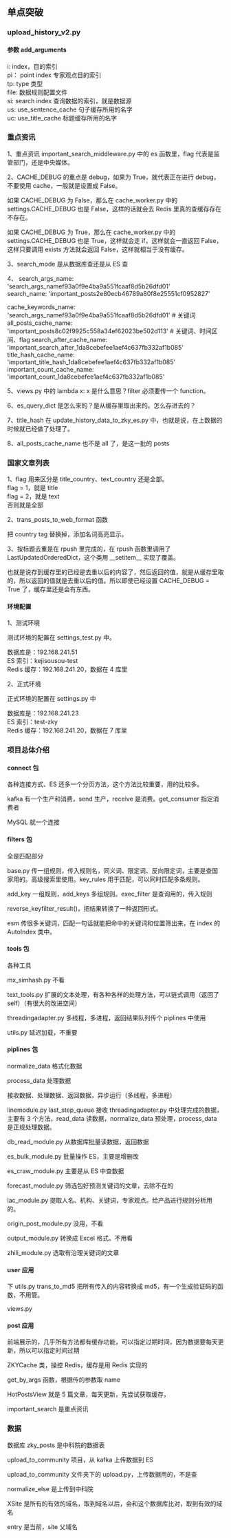 
## 单点突破  

### upload_history_v2.py  

#### 参数 add_arguments  

i: index，目的索引  
pi： point index 专家观点目的索引  
tp: type 类型  
file: 数据规则配置文件  
si: search index 查询数据的索引，就是数据源  
us: use_sentence_cache 句子缓存所用的名字  
uc: use_title_cache 标题缓存所用的名字  



### 重点资讯  

1、重点资讯 important_search_middleware.py 中的 es 函数里，flag 代表是监管部门，还是中央媒体。  

2、CACHE_DEBUG 的重点是 debug，如果为 True，就代表正在进行 debug，不要使用 cache，一般就是设置成 False。  

如果 CACHE_DEBUG 为 False，那么在 cache_worker.py 中的 settings.CACHE_DEBUG 也是 False，这样的话就会去 Redis 里真的查缓存存在不存在。  

如果 CACHE_DEBUG 为 True，那么在 cache_worker.py 中的 settings.CACHE_DEBUG 也是 True，这样就会走 if，这样就会一直返回 False，这样只要调用 exists 方法就会返回 False，这样就相当于没有缓存。  

3、search_mode 是从数据库查还是从 ES 查  

4、
search_args_name: 'search_args_namef93a0f9e4ba9a551fcaaf8d5b26dfd01'  
search_name: 'important_posts2e80ecb46789a80f8e25551cf0952827'  

cache_keywords_name: 'search_args_namef93a0f9e4ba9a551fcaaf8d5b26dfd01'  # 关键词
all_posts_cache_name: 'important_posts8c02f9925c558a34ef62023be502d113'   # 关键词、时间区间、flag 
search_after_cache_name: 'important_search_after_1da8cebefee1aef4c637fb332af1b085'  
title_hash_cache_name: 'important_title_hash_1da8cebefee1aef4c637fb332af1b085'  
important_count_cache_name: 'important_count_1da8cebefee1aef4c637fb332af1b085'  

5、views.py 中的 lambda x: x 是什么意思？filter 必须要传一个 function。  

6、es_query_dict 是怎么来的？是从缓存里取出来的。怎么存进去的？   

7、title_hash 在 update_history_data_to_zky_es.py 中，也就是说，在上数据的时候就已经做了处理了。  

8、all_posts_cache_name 也不是 all 了，是这一批的 posts  




### 国家文章列表  

1、flag 用来区分是 title_country、text_country 还是全部。  
flag = 1，就是 title  
flag = 2，就是 text  
否则就是全部  


2、trans_posts_to_web_format 函数  

把 country tag 替换掉，添加名词高亮显示。  


3、按标题去重是在 rpush 里完成的，在 rpush 函数里调用了 LastUpdatedOrderedDict，这个类用 \_\_setitem__ 实现了覆盖。  

也就是说存到缓存里的已经是去重以后的内容了，然后返回的值，就是从缓存里取的，所以返回的值就是去重以后的值。所以即使已经设置 CACHE_DEBUG = True 了，缓存里还是会有东西。  








#### 环境配置  

1、测试环境  

测试环境的配置在 settings_test.py 中。  

数据库是：192.168.241.51  
ES 索引：kejisousou-test  
Redis 缓存：192.168.241.20，数据在 4 库里  


2、正式环境  

正式环境的配置在 settings.py 中  

数据库是：192.168.241.23  
ES 索引：test-zky  
Redis 缓存：192.168.241.20，数据在 7 库里  



### 项目总体介绍  

#### connect 包

各种连接方式、ES 还多一个分页方法，这个方法比较重要，用的比较多。  

kafka 有一个生产和消费，send 生产，receive 是消费。get_consumer 指定消费者  

MySQL 就一个连接  


#### filters 包

全是匹配部分  

base.py 传一组规则，传入规则名，同义词、限定词、反向限定词，主要是查国家用的。高级搜索里使用。key_rules 用于匹配，可以同时匹配多条规则。  

add_key 一组规则，add_keys 多组规则。exec_filter 是查询用的，传入规则  

reverse_keyfilter_result()，把结果转换了一种返回形式。    

esm 传很多关键词，匹配一句话就能把命中的关键词和位置筛出来，在 index 的 AutoIndex 类中。  


#### tools 包

各种工具  

mx_simhash.py 不看  

text_tools.py 扩展的文本处理，有各种各样的处理方法，可以链式调用（返回了 self）（有很大的改进空间）  

threadingadapter.py 多线程，多进程，返回结果队列传个 piplines 中使用    

utils.py 延迟加载，不重要  


#### piplines 包

normalize_data 格式化数据  

process_data 处理数据  


接收数据、处理数据、返回数据，异步运行（多线程，多进程）  

linemodule.py last_step_queue 接收 threadingadapter.py 中处理完成的数据，主要有 3 个方法，read_data 读数据，normalize_data 预处理，process_data 是正规处理数据。  

db_read_module.py 从数据库批量读数据，返回数据  

es_bulk_module.py 批量操作 ES，主要是增删改    

es_craw_module.py 主要是从 ES 中查数据   

forecast_module.py 筛选包好预测关键词的文章，去除不在的  

lac_module.py 提取人名、机构、关键词，专家观点。给产品进行规则分析用的。  

origin_post_module.py 没用，不看  

output_module.py 转换成 Excel 格式。不用看  

zhili_module.py  选取有治理关键词的文章  



#### user 应用

下 utils.py trans_to_md5 把所有传入的内容转换成 md5，有一个生成验证码的函数，不用管。  

views.py   


#### post 应用  

前端展示的，几乎所有方法都有缓存功能，可以指定过期时间，因为数据要每天更新，所以可以指定时间过期  

ZKYCache 类，操控 Redis，缓存是用 Redis 实现的  

get_by_args 函数，根据传的参数取 name  

HotPostsView 就是 5 篇文章，每天更新，先尝试获取缓存，  

important_search 是重点资讯  



### 数据  

数据库 zky_posts 是中科院的数据表  

upload_to_community 项目，从 kafka 上传数据到 ES  

upload_to_community 文件夹下的 upload.py，上传数据用的，不是查    

normalize_else 是上传到中科院  


XSite 是所有的有效的域名，取到域名以后，会和这个数据库比对，取到有效的域名  

entry 是当前，site 父域名   


